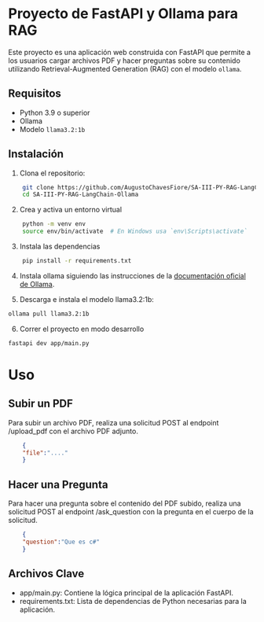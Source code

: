 # Proyecto de FastAPI y Ollama para RAG

Este proyecto es una aplicación web construida con FastAPI que permite a los usuarios cargar archivos PDF y hacer preguntas sobre su contenido utilizando Retrieval-Augmented Generation (RAG) con el modelo `ollama`.

## Requisitos

- Python 3.9 o superior
- Ollama
- Modelo `llama3.2:1b`

## Instalación

1. Clona el repositorio:

```sh
    git clone https://github.com/AugustoChavesFiore/SA-III-PY-RAG-LangChain-Ollama
    cd SA-III-PY-RAG-LangChain-Ollama
```
2. Crea y activa un entorno virtual
```bash
    python -m venv env
    source env/bin/activate  # En Windows usa `env\Scripts\activate`
```
3. Instala las dependencias
```bash
    pip install -r requirements.txt
```
4. Instala ollama siguiendo las instrucciones de la <a href='https://ollama.com/'> documentación oficial de Ollama</a>.

5. Descarga e instala el modelo llama3.2:1b:
```bash
ollama pull llama3.2:1b
```

6. Correr el proyecto en modo desarrollo
```bash
fastapi dev app/main.py
```

# Uso 
## Subir un PDF
Para subir un archivo PDF, realiza una solicitud POST al endpoint /upload_pdf con el archivo PDF adjunto.
```json
    {
    "file":"...."
    }
```


## Hacer una Pregunta
Para hacer una pregunta sobre el contenido del PDF subido, realiza una solicitud POST al endpoint /ask_question con la pregunta en el cuerpo de la solicitud.

```json
    {
    "question":"Que es c#"
    }
```

## Archivos Clave
* app/main.py: Contiene la lógica principal de la aplicación FastAPI.
* requirements.txt: Lista de dependencias de Python necesarias para la aplicación.